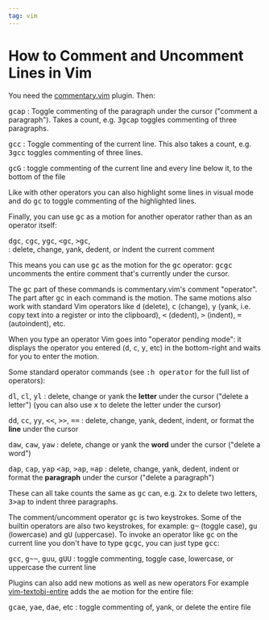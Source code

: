 ```yaml
---
tag: vim
---
```


How to Comment and Uncomment Lines in Vim
=========================================

You need the [commentary.vim](https://github.com/tpope/vim-commentary) plugin.
Then:

<kbd>gcap</kbd>
: Toggle commenting of the paragraph under the cursor ("comment a paragraph").
  Takes a count, e.g. <kbd>3gcap</kbd> toggles commenting of three paragraphs.
  
<kbd>gcc</kbd>
: Toggle commenting of the current line.
  This also takes a count, e.g. <kbd>3gcc</kbd> toggles commenting of three lines.

<kbd>gcG</kbd>
: toggle commenting of the current line and every line below it, to the bottom
  of the file

Like with other operators you can also highlight some lines in visual mode and
do <kbd>gc</kbd> to toggle commenting of the highlighted lines.

Finally, you can use <kbd>gc</kbd> as a motion for another operator rather than
as an operator itself:

<kbd>dgc</kbd>, <kbd>cgc</kbd>, <kbd>ygc</kbd>, <kbd><gc</kbd>, <kbd>>gc</kbd>,  
: delete, change, yank, dedent, or indent the current comment

This means you can use <kbd>gc</kbd> as the motion for the <kbd>gc</kbd> operator:
<kbd>gcgc</kbd> uncomments the entire comment that's currently under the cursor.

The <kbd>gc</kbd> part of these commands is commentary.vim's comment
"operator". The part after <kbd>gc</kbd> in each command is the motion. The
same motions also work with standard Vim operators like <kbd>d</kbd> (delete),
<kbd>c</kbd> (change), <kbd>y</kbd> (yank, i.e. copy text into a register or
into the clipboard), <kbd><</kbd> (dedent), <kbd>></kbd> (indent),
<kbd>=</kbd> (autoindent), etc.

When you type an operator Vim goes into "operator pending mode": it displays
the operator you entered (<samp>d</samp>, <samp>c</samp>, <samp>y</samp>, etc)
in the bottom-right and waits for you to enter the motion.

Some standard operator commands (see <kbd>:h operator</kbd> for the full list
of operators):

<kbd>dl</kbd>, <kbd>cl</kbd>, <kbd>yl</kbd>
: delete, change or yank the **letter** under the cursor ("delete a letter")
  (you can also use <kbd>x</kbd> to delete the letter under the cursor)

<kbd>dd</kbd>, <kbd>cc</kbd>, <kbd>yy</kbd>, <kbd><<</kbd>, <kbd>>></kbd>, <kbd>==</kbd>
: delete, change, yank, dedent, indent, or format the **line** under the cursor

<kbd>daw</kbd>, <kbd>caw</kbd>, <kbd>yaw</kbd>
: delete, change or yank the **word** under the cursor ("delete a word")

<kbd>dap</kbd>, <kbd>cap</kbd>, <kbd>yap</kbd> <kbd><ap</kbd>, <kbd>>ap</kbd>, <kbd>=ap</kbd>
: delete, change, yank, dedent, indent or format the **paragraph** under the
  cursor ("delete a paragraph")

These can all take counts the same as <kbd>gc</kbd> can, e.g. <kbd>2x</kbd> to
delete two letters, <kbd>3>ap</kbd> to indent three paragraphs.

The comment/uncomment operator <kbd>gc</kbd> is two keystrokes. Some of the
builtin operators are also two keystrokes, for example: <kbd>g~</kbd> (toggle
case), <kbd>gu</kbd> (lowercase) and <kbd>gU</kbd> (uppercase). To invoke an
operator like <kbd>gc</kbd> on the current line you don't have to type
<kbd>gcgc</kbd>, you can just type <kbd>gcc</kbd>:

<kbd>gcc</kbd>, <kbd>g~~</kbd>, <kbd>guu</kbd>, <kbd>gUU</kbd>
: toggle commenting, toggle case, lowercase, or uppercase the current line

Plugins can also add new motions as well as new operators
For example [vim-textobj-entire](https://github.com/kana/vim-textobj-entire)
adds the <kbd>ae</kbd> motion for the entire file:

<kbd>gcae</kbd>, <kbd>yae</kbd>, <kbd>dae</kbd>, etc
: toggle commenting of, yank, or delete the entire file
